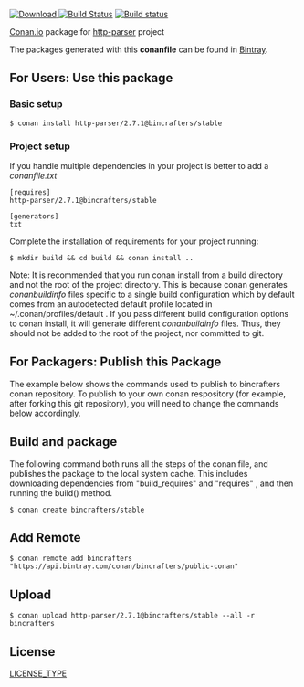 [ ![Download](https://api.bintray.com/packages/bincrafters/public-conan/http-parser%3Abincrafters/images/download.svg) ](https://bintray.com/bincrafters/public-conan/http-parser%3Abincrafters/_latestVersion)
[![Build Status](https://travis-ci.org/bincrafters/conan-http-parser.svg?branch=stable%2F2.7.1)](https://travis-ci.org/bincrafters/conan-http-parser)
[![Build status](https://ci.appveyor.com/api/projects/status/sxs9n6vb8nqa92l5?svg=true)](https://ci.appveyor.com/project/BinCrafters/conan-http-parser)

[Conan.io](https://conan.io) package for [http-parser](https://github.com/nodejs/http-parser) project

The packages generated with this **conanfile** can be found in [Bintray](https://bintray.com/bincrafters/public-conan/http-parser%3Abincrafters).

## For Users: Use this package

### Basic setup

    $ conan install http-parser/2.7.1@bincrafters/stable

### Project setup

If you handle multiple dependencies in your project is better to add a *conanfile.txt*

    [requires]
    http-parser/2.7.1@bincrafters/stable

    [generators]
    txt

Complete the installation of requirements for your project running:

    $ mkdir build && cd build && conan install ..

Note: It is recommended that you run conan install from a build directory and not the root of the project directory.  This is because conan generates *conanbuildinfo* files specific to a single build configuration which by default comes from an autodetected default profile located in ~/.conan/profiles/default .  If you pass different build configuration options to conan install, it will generate different *conanbuildinfo* files.  Thus, they should not be added to the root of the project, nor committed to git.

## For Packagers: Publish this Package

The example below shows the commands used to publish to bincrafters conan repository. To publish to your own conan respository (for example, after forking this git repository), you will need to change the commands below accordingly.

## Build and package

The following command both runs all the steps of the conan file, and publishes the package to the local system cache.  This includes downloading dependencies from "build_requires" and "requires" , and then running the build() method.

    $ conan create bincrafters/stable

## Add Remote

    $ conan remote add bincrafters "https://api.bintray.com/conan/bincrafters/public-conan"

## Upload

    $ conan upload http-parser/2.7.1@bincrafters/stable --all -r bincrafters

## License
[LICENSE_TYPE](LICENSE)
